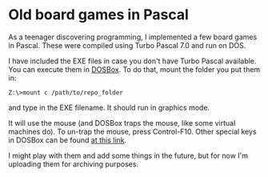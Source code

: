 # Old board games in Pascal

As a teenager discovering programming, I implemented a few board games in
Pascal. These were compiled using Turbo Pascal 7.0 and run on DOS.

I have included the EXE files in case you don't have Turbo Pascal available.
You can execute them in [DOSBox](https://www.dosbox.com). To do that, mount
the folder you put them in:

`Z:\>mount c /path/to/repo_folder`

and type in the EXE filename. It should run in graphics mode.

It will use the mouse (and DOSBox traps the mouse, like some virtual
machines do). To un-trap the mouse, press Control-F10. Other special
keys in DOSBox can be found
[at this link](https://www.dosbox.com/wiki/Special_Keys).

I might play with them and add some things in the future, but for now I'm
uploading them for archiving purposes.
